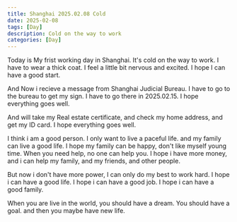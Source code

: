 ```yaml
---
title: Shanghai 2025.02.08 Cold
date: 2025-02-08
tags: [Day]
description: Cold on the way to work
categories: [Day]
---
```


Today is My frist working day in Shanghai. It's cold on the way to work. I have to wear a thick coat. I feel a little bit nervous and excited. I hope I can have a good start.

And Now i recieve a message from Shanghai Judicial Bureau. I have to go to the bureau to get my sign. I have to go there in 2025.02.15. I hope everything goes well.

And will take my Real estate certificate, and check my home address, and get my ID card. I hope everything goes well.

I think i am a good person. I only want to live a paceful life. and my family can live a good life. I hope my family can be happy, don't like myself young time. When you need help, no one can help you. I hope i have more money, and i can help my family, and my friends, and other people. 

But now i don't have more power, I can only do my best to work hard. I hope i can have a good life. I hope i can have a good job. I hope i can have a good family.

When you are live in the world, you should have a dream. You should have a goal. and then you maybe have new life.